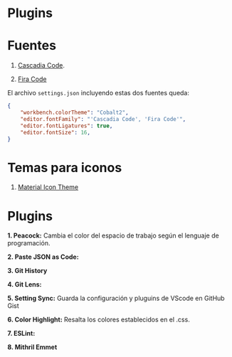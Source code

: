 # Plugins 

# Fuentes

1. [Cascadia Code](https://github.com/microsoft/cascadia-code/releases).

2. [Fira Code](https://github.com/tonsky/FiraCode)

El archivo `settings.json` incluyendo estas dos fuentes queda:

```json
{
    "workbench.colorTheme": "Cobalt2",
    "editor.fontFamily": "'Cascadia Code', 'Fira Code'",
    "editor.fontLigatures": true,
    "editor.fontSize": 16,
}
```

# Temas para iconos

1. [Material Icon Theme](https://marketplace.visualstudio.com/items?itemName=PKief.material-icon-theme)

# Plugins

**1. Peacock:** Cambia el color del espacio de trabajo según el lenguaje de programación.
 
**2. Paste JSON as Code:**

**3. Git History**

**4. Git Lens:**

**5. Setting Sync:** Guarda la configuración y pluguins de VScode en GitHub Gist

**6. Color Highlight:** Resalta los colores establecidos en el .css.

**7. ESLint:**

**8. Mithril Emmet**


